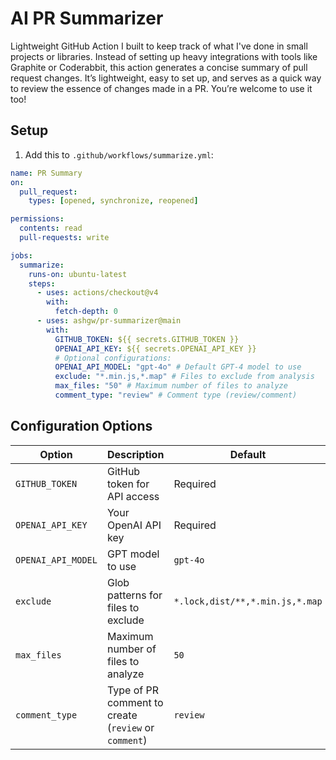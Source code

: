 # AI PR Summarizer

Lightweight GitHub Action I built to keep track of what I've done in small projects or libraries. Instead of setting up heavy integrations with tools like Graphite or Coderabbit, this action generates a concise summary of pull request changes. It’s lightweight, easy to set up, and serves as a quick way to review the essence of changes made in a PR. You’re welcome to use it too!
## Setup

1. Add this to `.github/workflows/summarize.yml`:


```yaml
name: PR Summary
on:
  pull_request:
    types: [opened, synchronize, reopened]

permissions:
  contents: read
  pull-requests: write

jobs:
  summarize:
    runs-on: ubuntu-latest
    steps:
      - uses: actions/checkout@v4
        with:
          fetch-depth: 0
      - uses: ashgw/pr-summarizer@main
        with:
          GITHUB_TOKEN: ${{ secrets.GITHUB_TOKEN }}
          OPENAI_API_KEY: ${{ secrets.OPENAI_API_KEY }}
          # Optional configurations:
          OPENAI_API_MODEL: "gpt-4o" # Default GPT-4 model to use
          exclude: "*.min.js,*.map" # Files to exclude from analysis
          max_files: "50" # Maximum number of files to analyze
          comment_type: "review" # Comment type (review/comment)
```

## Configuration Options

| Option             | Description                                          | Default                         |
| ------------------ | ---------------------------------------------------- | ------------------------------- |
| `GITHUB_TOKEN`     | GitHub token for API access                          | Required                        |
| `OPENAI_API_KEY`   | Your OpenAI API key                                  | Required                        |
| `OPENAI_API_MODEL` | GPT model to use                                     | `gpt-4o`           |
| `exclude`          | Glob patterns for files to exclude                   | `*.lock,dist/**,*.min.js,*.map` |
| `max_files`        | Maximum number of files to analyze                   | `50`                            |
| `comment_type`     | Type of PR comment to create (`review` or `comment`) | `review`                        |
